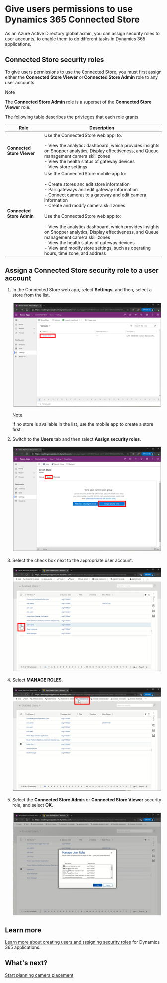 

# Give users permissions to use Dynamics 365 Connected Store

As an Azure Active Directory global admin, you can assign security roles to user accounts, to enable them to do different tasks in Dynamics 365 applications.

## Connected Store security roles

To give users permissions to use the Connected Store, you must first assign either the **Connected Store Viewer** or **Connected Store Admin** role to any user accounts. 

> [!NOTE]
> The **Connected Store Admin** role is a superset of the **Connected Store Viewer** role.

The following table describes the privileges that each role grants.

|Role|	Description|
|--------------------------------|----------------------------------------------------------------------------------------------|
|**Connected Store Viewer**|	Use the Connected Store web appl to:<br><br>- View the analytics dashboard, which provides insights on Shopper analytics, Display effectiveness, and Queue management camera skill zones<br>- View the health status of gateway devices <br>- View store settings<br>
|**Connected Store Admin**|	Use the Connected Store mobile app to:<br><br>- Create stores and edit store information<br>- Pair gateways and edit gateway information<br>- Connect cameras to a gateway and edit camera information<br>- Create and modify camera skill zones<br><br>Use the Connected Store web app to:<br><br>- View the analytics dashboard, which provides insights on Shopper analytics, Display effectiveness, and Queue management camera skill zones<br>- View the health status of gateway devices<br>- View and modify store settings, such as operating hours, time zone, and address|

## Assign a Connected Store security role to a user account

1. In the Connected Store web app, select **Settings**, and then, select a store from the list.

     ![Store in list selected](media/select-store-add-users.PNG "Store in list selected")

    > [!NOTE]
    > If no store is available in the list, use the mobile app to create a store first.
    
2. Switch to the **Users** tab and then select **Assign security roles**.

    ![Assign security roles command selected](media/assign-security-roles.PNG "Assign security roles command selected")
    
3. Select the check box next to the appropriate user account.

    ![Check box next to use account highlighted](media/select-user-add-users.PNG "Check box next to use account highlighted")
    
4. Select **MANAGE ROLES**. 

   ![Manage roles command selected](media/manage-roles.PNG "Manage roles command selected")

5. Select the **Connected Store Admin** or **Connected Store Viewer** security role, and select **OK**. 

   ![Two Connected Store security roles highlighted](media/manage-user-roles.PNG "Two Connected Store security roles highlighted")

## Learn more

[Learn more about creating users and assigning security roles](https://go.microsoft.com/fwlink/?linkid=2128632) for Dynamics 365 applications.

## What's next?

[Start planning camera placement](camera-placement-checklist.md)


